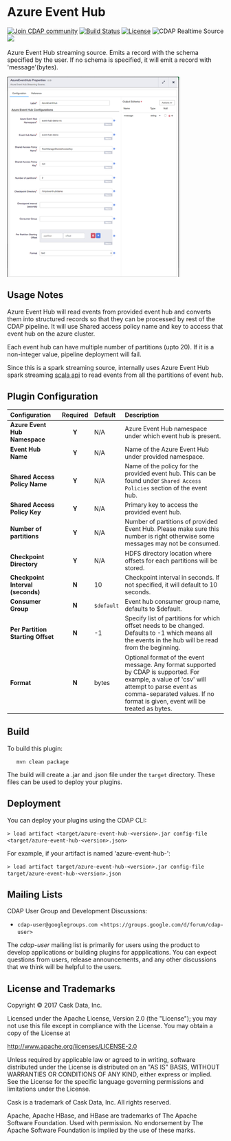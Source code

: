 Azure Event Hub
============

<a href="https://cdap-users.herokuapp.com/"><img alt="Join CDAP community" src="https://cdap-users.herokuapp.com/badge.svg?t=azure-event-hub"/></a> [![Build Status](https://travis-ci.org/hydrator/azure-event-hub.svg?branch=master)](https://travis-ci.org/hydrator/azure-event-hub) [![License](https://img.shields.io/badge/License-Apache%202.0-blue.svg)](https://opensource.org/licenses/Apache-2.0) <img alt="CDAP Realtime Source" src="https://cdap-users.herokuapp.com/assets/cdap-realtime-source.svg"/> []() <img src="https://cdap-users.herokuapp.com/assets/cm-available.svg"/>

Azure Event Hub streaming source. Emits a record with the schema specified by the user. If no schema
is specified, it will emit a record with 'message'(bytes).

<img align="center" src="docs/azure-event-hub.png"  width="400" alt="plugin configuration" />

Usage Notes
-----------

Azure Event Hub will read events from provided event hub and converts them into structured records so that they can be processed by rest of the CDAP pipeline.
It will use Shared access policy name and key to access that event hub on the azure cluster.

Each event hub can have multiple number of partitions (upto 20). If it is a non-integer value, pipeline deployment will fail.

Since this is a spark streaming source, internally uses Azure Event Hub spark streaming [scala api](https://github.com/hdinsight/spark-eventhubs/blob/master/examples/src/main/scala/com/microsoft/spark/streaming/examples/receiverdstream/workloads/EventhubsEventCount.scala) to read events from all the partitions of event hub.


Plugin Configuration
---------------------

| Configuration | Required | Default | Description |
| :------------ | :------: | :----- | :---------- |
| **Azure Event Hub Namespace** | **Y** | N/A | Azure Event Hub namespace under which event hub is present. |
| **Event Hub Name** | **Y** | N/A | Name of the Azure Event Hub under provided namespace. |
| **Shared Access Policy Name** | **Y** | N/A | Name of the policy for the provided event hub. This can be found under `Shared Access Policies` section of the event hub. |
| **Shared Access Policy Key** | **Y** | N/A | Primary key to access the provided event hub. |
| **Number of partitions** | **Y** | N/A | Number of partitions of provided Event Hub. Please make sure this number is right otherwise some messages may not be consumed. |
| **Checkpoint Directory** | **Y** | N/A | HDFS directory location where offsets for each partitions will be stored. |
| **Checkpoint Interval (seconds)** | **N** | 10  | Checkpoint interval in seconds. If not specified, it will default to 10 seconds. |
| **Consumer Group** | **N** | `$default` | Event hub consumer group name, defaults to $default.  |
| **Per Partition Starting Offset** | **N** | -1 | Specify list of partitions for which offset needs to be changed. Defaults to -1 which means all the events in the hub will be read from the beginning.  |
| **Format** | **N** | bytes | Optional format of the event message. Any format supported by CDAP is supported. For example, a value of 'csv' will attempt to parse event as comma-separated values. If no format is given, event will be treated as bytes.  |

Build
-----
To build this plugin:

```
   mvn clean package
```

The build will create a .jar and .json file under the ``target`` directory.
These files can be used to deploy your plugins.

Deployment
----------
You can deploy your plugins using the CDAP CLI:

    > load artifact <target/azure-event-hub-<version>.jar config-file <target/azure-event-hub-<version>.json>

For example, if your artifact is named 'azure-event-hub-<version>':

    > load artifact target/azure-event-hub-<version>.jar config-file target/azure-event-hub-<version>.json
    
## Mailing Lists

CDAP User Group and Development Discussions:

* `cdap-user@googlegroups.com <https://groups.google.com/d/forum/cdap-user>`

The *cdap-user* mailing list is primarily for users using the product to develop
applications or building plugins for appplications. You can expect questions from 
users, release announcements, and any other discussions that we think will be helpful 
to the users.


## License and Trademarks

Copyright © 2017 Cask Data, Inc.

Licensed under the Apache License, Version 2.0 (the "License"); you may not use this file except
in compliance with the License. You may obtain a copy of the License at

http://www.apache.org/licenses/LICENSE-2.0

Unless required by applicable law or agreed to in writing, software distributed under the 
License is distributed on an "AS IS" BASIS, WITHOUT WARRANTIES OR CONDITIONS OF ANY KIND, 
either express or implied. See the License for the specific language governing permissions 
and limitations under the License.

Cask is a trademark of Cask Data, Inc. All rights reserved.

Apache, Apache HBase, and HBase are trademarks of The Apache Software Foundation. Used with
permission. No endorsement by The Apache Software Foundation is implied by the use of these marks.  
